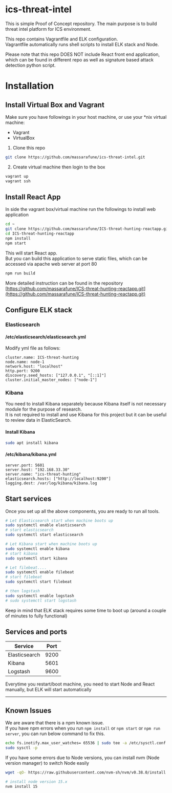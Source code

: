 # ics-threat-intel
This is simple Proof of Concept repository. The main purpose is to build threat intel platform for ICS environment.  

This repo contains Vagrantfile and ELK configuration.  
Vagrantfile automatically runs shell scripts to install ELK stack and Node.  

Please note that this repo DOES NOT include React front end application, which can be found in different repo as well as signature based attack detection python script.  

# Installation
## Install Virtual Box and Vagrant
Make sure you have followings in your host machine, or use your *nix virtual machine:
- Vagrant
- VirtualBox

1. Clone this repo
```bash
git clone https://github.com/massarafune/ics-threat-intel.git
```
2. Create virtual machine then login to the box
```bash
vagrant up
vagrant ssh
```

## Install React App
In side the vagrant box/virtual machine run the followings to install web application
```bash
cd ~
git clone https://github.com/massarafune/ICS-threat-hunting-reactapp.git
cd ICS-threat-hunting-reactapp
npm install
npm start
```
This will start React app.  
But you can build this application to serve static files, which can be accessed via apache web server at port 80
```bash
npm run build
```

More detailed instruction can be found in the repository [https://github.com/massarafune/ICS-threat-hunting-reactapp.git](https://github.com/massarafune/ICS-threat-hunting-reactapp.git)  

## Configure ELK stack
### Elasticsearch
#### /etc/elasticsearch/elasticsearch.yml
Modify yml file as follows:
```
cluster.name: ICS-threat-hunting
node.name: node-1
network.host: "localhost"
http.port: 9200
discovery.seed_hosts: ["127.0.0.1", "[::1]"]
cluster.initial_master_nodes: ["node-1"]
```

### Kibana
You need to install Kibana separately because Kibana itself is not necessary module for the purpose of research.  
It is not required to install and use Kibana for this project but it can be useful to review data in ElasticSearch.  

#### Install Kibana
```bash
sudo apt install kibana
```

#### /etc/kibana/kibana.yml
```
server.port: 5601
server.host: "192.168.33.30"
server.name: "ics-threat-hunting"
elasticsearch.hosts: ["http://localhost:9200"]
logging.dest: /var/log/kibana/kibana.log
```

## Start services
Once you set up all the above components, you are ready to run all tools.  

```bash
# Let Elasticsearch start when machine boots up
sudo systemctl enable elasticsearch
# start elasticsearch
sudo systemctl start elasticsearch

# Let Kibana start when machine boots up
sudo systemctl enable kibana
# start kibana
sudo systemctl start kibana

# Let filebeat....
sudo systemctl enable filebeat
# start filebeat
sudo systemctl start filebeat

# then logstash
sudo systemctl enable logstash
# sudo systemctl start logstash

```

Keep in mind that ELK stack requires some time to boot up (around a couple of minutes to fully functional)  

## Services and ports
| Service | Port |
----|----
| Elasticsearch | 9200 | 
| Kibana | 5601 |
| Logstash | 9600 |


Everytime you restart/boot machine, you need to start Node and React manually, but ELK will start automatically

---

## Known Issues
We are aware that there is a npm known issue.  
If you have npm errors when you run `npm install` or `npm start` or `npm run server`, you can run below command to fix this.  

```bash
echo fs.inotify.max_user_watches= 65536 | sudo tee -a /etc/sysctl.conf
sudo sysctl -p
```

If you have some errors due to Node versions, you can install nvm (Node version manager) to switch Node easily  
```bash
wget -qO- https://raw.githubusercontent.com/nvm-sh/nvm/v0.38.0/install.sh | bash

# install node version 15.x
nvm install 15
```
